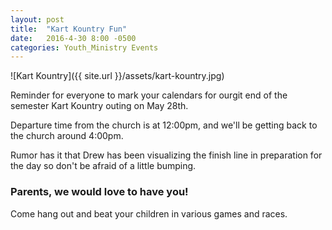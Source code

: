 ```yaml
---
layout: post
title:  "Kart Kountry Fun"
date:   2016-4-30 8:00 -0500
categories: Youth_Ministry Events
---
```


![Kart Kountry]({{ site.url }}/assets/kart-kountry.jpg)

Reminder for everyone to mark your calendars for ourgit  end of the semester Kart Kountry outing on May 28th.

Departure time from the church is at 12:00pm, and we'll be getting back to the church around 4:00pm.

Rumor has it that Drew has been visualizing the finish line in preparation for the day so don't be afraid of a little bumping.

### Parents, we would love to have you! 

Come hang out and beat your children in various games and races.